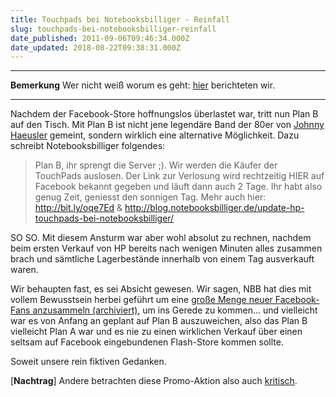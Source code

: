 ```yaml
---
title: Touchpads bei Notebooksbilliger - Reinfall
slug: touchpads-bei-notebooksbilliger-reinfall
date_published: 2011-09-06T09:46:34.000Z
date_updated: 2018-08-22T09:38:31.000Z
---
```


---
**Bemerkung** Wer nicht weiß worum es geht: [hier](__GHOST_URL__/hp-touchpads-ab-morgen-nochmal-zu-haben/) berichteten wir.

---

Nachdem der Facebook-Store hoffnungslos überlastet war, tritt nun Plan B auf den Tisch. Mit Plan B ist nicht jene legendäre Band der 80er von [Johnny Haeusler](http://de.wikipedia.org/wiki/Plan_B_%28Band%29) gemeint, sondern wirklich eine alternative Möglichkeit. Dazu schreibt Notebooksbilliger folgendes:

> Plan B, ihr sprengt die Server ;). Wir werden die Käufer der TouchPads auslosen. Der Link zur Verlosung wird rechtzeitig HIER auf Facebook bekannt gegeben und läuft dann auch 2 Tage. Ihr habt also genug Zeit, geniesst den sonnigen Tag. Mehr auch hier: http://bit.ly/oqe7Ed & http://blog.notebooksbilliger.de/update-hp-touchpads-bei-notebooksbilliger/

 SO SO. Mit diesem Ansturm war aber wohl absolut zu rechnen, nachdem beim ersten Verkauf von HP bereits nach wenigen Minuten alles zusammen brach und sämtliche Lagerbestände innerhalb von einem Tag ausverkauft waren.

Wir behaupten fast, es sei Absicht gewesen. Wir sagen, NBB hat dies mit vollem Bewusstsein herbei geführt um eine [große Menge neuer Facebook-Fans anzusammeln (archiviert)](http://web.archive.org/web/20110923181824/http://allfacebook.de:80/beyond/beeindruckend-notebooksbilliger-de), um ins Gerede zu kommen... und vielleicht war es von Anfang an geplant auf Plan B auszuweichen, also das Plan B vielleicht Plan A war und es nie zu einen wirklichen Verkauf über einen seltsam auf Facebook eingebundenen Flash-Store kommen sollte.

Soweit unsere rein fiktiven Gedanken.

[**Nachtrag**] Andere betrachten diese Promo-Aktion also auch [kritisch](http://lumma.de/2011/09/06/mit-dem-hp-touchpad-in-die-scheise-sturmen/).
